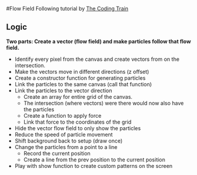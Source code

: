 #Flow Field
Following tutorial by [The Coding Train](https://youtu.be/BjoM9oKOAKY)

## Logic
**Two parts: Create a vector (flow field) and make particles follow that flow field.**
* Identify every pixel from the canvas and create vectors from on the intersection.
* Make the vectors move in different directions (z offset)
* Create a constructor function for generating particles
* Link the particles to the same canvas (call that function)
* Link the particles to the vector direction
    * Create an array for entire grid of the canvas.
    * The intersection (where vectors) were there would now also have the particles
    * Create a function to apply force
    * Link that force to the coordinates of the grid
* Hide the vector flow field to only show the particles
* Reduce the speed of particle movement
* Shift background back to setup (draw once)
* Change the particles from a point to a line
    * Record the current position
    * Create a line from the prev position to the current position
* Play with show function to create custom patterns on the screen
